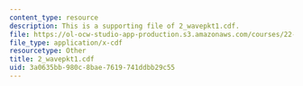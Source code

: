 ```yaml
---
content_type: resource
description: This is a supporting file of 2_wavepkt1.cdf.
file: https://ol-ocw-studio-app-production.s3.amazonaws.com/courses/22-02-introduction-to-applied-nuclear-physics-spring-2012/3a0635bb980c8bae7619741ddbb29c55_2_wavepkt1.cdf
file_type: application/x-cdf
resourcetype: Other
title: 2_wavepkt1.cdf
uid: 3a0635bb-980c-8bae-7619-741ddbb29c55
---
```

